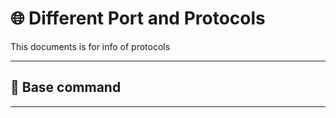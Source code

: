 # 🌐 Different Port and Protocols

This documents is for info of protocols

---

## 🧰 Base command



---
